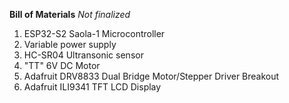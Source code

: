 **Bill of Materials**
_Not finalized_

1. ESP32-S2 Saola-1 Microcontroller
2. Variable power supply
3. HC-SR04 Ultransonic sensor
4. "TT" 6V DC Motor
5. Adafruit DRV8833 Dual Bridge Motor/Stepper Driver Breakout
6. Adafruit ILI9341 TFT LCD Display
